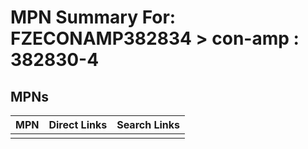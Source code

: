 



# MPN Summary For: FZECONAMP382834 > con-amp : 382830-4

## MPNs
  

|MPN|Direct Links|Search Links|
| :--- | :--- | :--- |
||||
